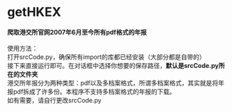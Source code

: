 # getHKEX
**爬取港交所官网2007年6月至今所有pdf格式的年报**</br></br>
使用方法：</br>
打开srcCode.py，确保所有import的库都已经安装（大部分都是自带的）</br>
接下来直接运行即可。在对话框中选择你想要的保存路径，**默认是srcCode.py所在的文件夹**</br>
港交所年报分为两种类型：pdf以及多档案格式，所谓多档案格式，其实就是将年报pdf拆成了许多份。本程序不支持多档案格式的年报的下载。</br>如有需要，请自行更改srcCode.py

